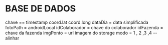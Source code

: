 # BASE DE DADOS

chave == timestamp
coord.lat
coord.long
dataDia = data simplificada
fotoPath = androidLocal
idColaborador = chave do colaborador
idFazenda = chave da fazenda
imgPonto = url imagem do storage
modo = 1 , 2 ,3 ,4 -- alinhar
